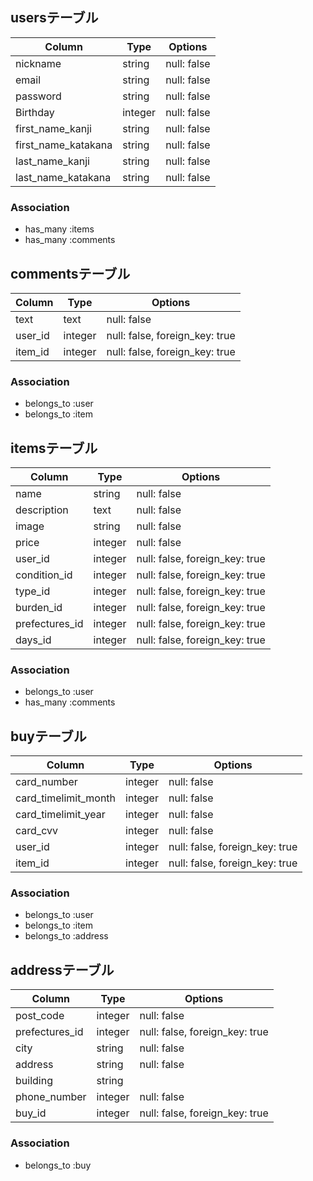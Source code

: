 ## usersテーブル
|Column|Type|Options|
|------|----|-------|
|nickname|string|null: false|
|email|string|null: false|
|password|string|null: false|
|Birthday|integer|null: false|
|first_name_kanji|string|null: false|
|first_name_katakana|string|null: false|
|last_name_kanji|string|null: false|
|last_name_katakana|string|null: false|
### Association
- has_many :items
- has_many :comments

## commentsテーブル
|Column|Type|Options|
|------|----|-------|
|text|text|null: false|
|user_id|integer|null: false, foreign_key: true|
|item_id|integer|null: false, foreign_key: true|
### Association
- belongs_to :user
- belongs_to :item

## itemsテーブル
|Column|Type|Options|
|------|----|-------|
|name|string|null: false|
|description|text|null: false|
|image|string|null: false|
|price|integer|null: false|
|user_id|integer|null: false, foreign_key: true|
|condition_id|integer|null: false, foreign_key: true|
|type_id|integer|null: false, foreign_key: true|
|burden_id|integer|null: false, foreign_key: true|
|prefectures_id|integer|null: false, foreign_key: true|
|days_id|integer|null: false, foreign_key: true|
### Association
- belongs_to :user
- has_many :comments

## buyテーブル
|Column|Type|Options|
|------|----|-------|
|card_number|integer|null: false|
|card_timelimit_month|integer|null: false|
|card_timelimit_year|integer|null: false|
|card_cvv|integer|null: false|
|user_id|integer|null: false, foreign_key: true|
|item_id|integer|null: false, foreign_key: true|
### Association
- belongs_to :user
- belongs_to :item
- belongs_to :address

## addressテーブル
|Column|Type|Options|
|------|----|-------|
|post_code|integer|null: false|
|prefectures_id|integer|null: false, foreign_key: true|
|city|string|null: false|
|address|string|null: false|
|building|string||
|phone_number|integer|null: false|
|buy_id|integer|null: false, foreign_key: true|
### Association
- belongs_to :buy
